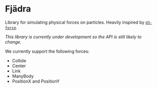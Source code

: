 # Fjädra

Library for simulating physical forces on particles.
Heavily inspired by [`d3-force`](https://d3js.org/d3-force).

_This library is currently under development so the API is still likely to change._

We currently support the following forces:

* Collide
* Center
* Link
* ManyBody
* PositionX and PositionY
